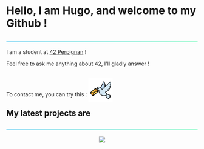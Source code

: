 # Hello, I am Hugo, and welcome to my Github !

![----------------------------------------------------------------------------------------------------------](https://github.com/hle-hena/hle-hena/blob/main/assets/aqua.png)

I am a student at [42 Perpignan](https://42perpignan.fr/) !

Feel free to ask me anything about 42, I'll gladly answer !

To contact me, you can try this : [<img src="https://github.com/hle-hena/hle-hena/blob/main/assets/pigeon.png" width="64px" height="64px" style="transform: translateY(16px);">](https://www.colombophiliefr.com/)


## My latest projects are

![----------------------------------------------------------------------------------------------------------](https://github.com/hle-hena/hle-hena/blob/main/assets/aqua.png)

<p align = "center">
	<img src = "https://github-readme-stats.vercel.app/api/top-langs/?username=hle-hena&theme=vue-dark&show_icons=true&hide_border=false&layout=compact">
</p>
